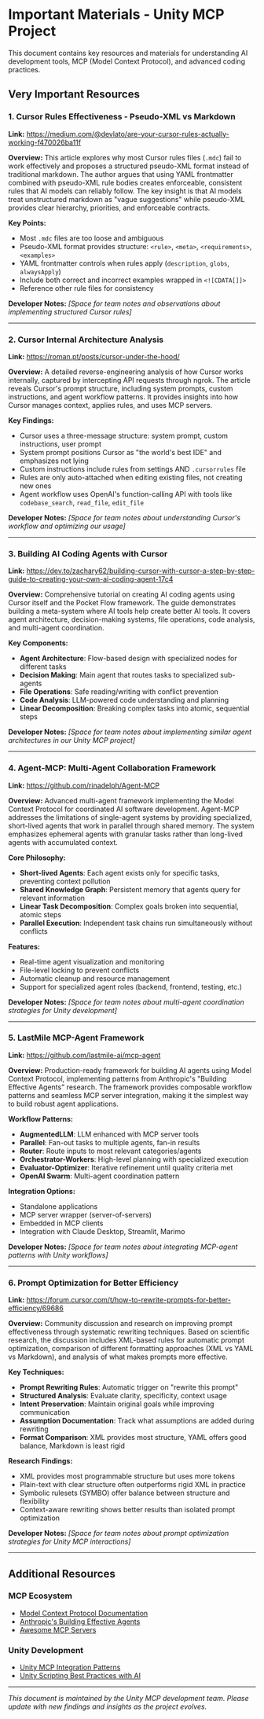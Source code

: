 # Important Materials - Unity MCP Project

This document contains key resources and materials for understanding AI development tools, MCP (Model Context Protocol), and advanced coding practices.

## Very Important Resources

### 1. Cursor Rules Effectiveness - Pseudo-XML vs Markdown
**Link:** https://medium.com/@devlato/are-your-cursor-rules-actually-working-f470026ba11f

**Overview:**
This article explores why most Cursor rules files (`.mdc`) fail to work effectively and proposes a structured pseudo-XML format instead of traditional markdown. The author argues that using YAML frontmatter combined with pseudo-XML rule bodies creates enforceable, consistent rules that AI models can reliably follow. The key insight is that AI models treat unstructured markdown as "vague suggestions" while pseudo-XML provides clear hierarchy, priorities, and enforceable contracts.

**Key Points:**
- Most `.mdc` files are too loose and ambiguous
- Pseudo-XML format provides structure: `<rule>`, `<meta>`, `<requirements>`, `<examples>`
- YAML frontmatter controls when rules apply (`description`, `globs`, `alwaysApply`)
- Include both correct and incorrect examples wrapped in `<![CDATA[]]>`
- Reference other rule files for consistency

**Developer Notes:**
*[Space for team notes and observations about implementing structured Cursor rules]*

---

### 2. Cursor Internal Architecture Analysis
**Link:** https://roman.pt/posts/cursor-under-the-hood/

**Overview:**
A detailed reverse-engineering analysis of how Cursor works internally, captured by intercepting API requests through ngrok. The article reveals Cursor's prompt structure, including system prompts, custom instructions, and agent workflow patterns. It provides insights into how Cursor manages context, applies rules, and uses MCP servers.

**Key Findings:**
- Cursor uses a three-message structure: system prompt, custom instructions, user prompt
- System prompt positions Cursor as "the world's best IDE" and emphasizes not lying
- Custom instructions include rules from settings AND `.cursorrules` file
- Rules are only auto-attached when editing existing files, not creating new ones
- Agent workflow uses OpenAI's function-calling API with tools like `codebase_search`, `read_file`, `edit_file`

**Developer Notes:**
*[Space for team notes about understanding Cursor's workflow and optimizing our usage]*

---

### 3. Building AI Coding Agents with Cursor
**Link:** https://dev.to/zachary62/building-cursor-with-cursor-a-step-by-step-guide-to-creating-your-own-ai-coding-agent-17c4

**Overview:**
Comprehensive tutorial on creating AI coding agents using Cursor itself and the Pocket Flow framework. The guide demonstrates building a meta-system where AI tools help create better AI tools. It covers agent architecture, decision-making systems, file operations, code analysis, and multi-agent coordination.

**Key Components:**
- **Agent Architecture**: Flow-based design with specialized nodes for different tasks
- **Decision Making**: Main agent that routes tasks to specialized sub-agents
- **File Operations**: Safe reading/writing with conflict prevention
- **Code Analysis**: LLM-powered code understanding and planning
- **Linear Decomposition**: Breaking complex tasks into atomic, sequential steps

**Developer Notes:**
*[Space for team notes about implementing similar agent architectures in our Unity MCP project]*

---

### 4. Agent-MCP: Multi-Agent Collaboration Framework
**Link:** https://github.com/rinadelph/Agent-MCP

**Overview:**
Advanced multi-agent framework implementing the Model Context Protocol for coordinated AI software development. Agent-MCP addresses the limitations of single-agent systems by providing specialized, short-lived agents that work in parallel through shared memory. The system emphasizes ephemeral agents with granular tasks rather than long-lived agents with accumulated context.

**Core Philosophy:**
- **Short-lived Agents**: Each agent exists only for specific tasks, preventing context pollution
- **Shared Knowledge Graph**: Persistent memory that agents query for relevant information
- **Linear Task Decomposition**: Complex goals broken into sequential, atomic steps
- **Parallel Execution**: Independent task chains run simultaneously without conflicts

**Features:**
- Real-time agent visualization and monitoring
- File-level locking to prevent conflicts
- Automatic cleanup and resource management
- Support for specialized agent roles (backend, frontend, testing, etc.)

**Developer Notes:**
*[Space for team notes about multi-agent coordination strategies for Unity development]*

---

### 5. LastMile MCP-Agent Framework
**Link:** https://github.com/lastmile-ai/mcp-agent

**Overview:**
Production-ready framework for building AI agents using Model Context Protocol, implementing patterns from Anthropic's "Building Effective Agents" research. The framework provides composable workflow patterns and seamless MCP server integration, making it the simplest way to build robust agent applications.

**Workflow Patterns:**
- **AugmentedLLM**: LLM enhanced with MCP server tools
- **Parallel**: Fan-out tasks to multiple agents, fan-in results
- **Router**: Route inputs to most relevant categories/agents
- **Orchestrator-Workers**: High-level planning with specialized execution
- **Evaluator-Optimizer**: Iterative refinement until quality criteria met
- **OpenAI Swarm**: Multi-agent coordination pattern

**Integration Options:**
- Standalone applications
- MCP server wrapper (server-of-servers)
- Embedded in MCP clients
- Integration with Claude Desktop, Streamlit, Marimo

**Developer Notes:**
*[Space for team notes about integrating MCP-agent patterns with Unity workflows]*

---

### 6. Prompt Optimization for Better Efficiency
**Link:** https://forum.cursor.com/t/how-to-rewrite-prompts-for-better-efficiency/69686

**Overview:**
Community discussion and research on improving prompt effectiveness through systematic rewriting techniques. Based on scientific research, the discussion includes XML-based rules for automatic prompt optimization, comparison of different formatting approaches (XML vs YAML vs Markdown), and analysis of what makes prompts more effective.

**Key Techniques:**
- **Prompt Rewriting Rules**: Automatic trigger on "rewrite this prompt"
- **Structured Analysis**: Evaluate clarity, specificity, context usage
- **Intent Preservation**: Maintain original goals while improving communication
- **Assumption Documentation**: Track what assumptions are added during rewriting
- **Format Comparison**: XML provides most structure, YAML offers good balance, Markdown is least rigid

**Research Findings:**
- XML provides most programmable structure but uses more tokens
- Plain-text with clear structure often outperforms rigid XML in practice
- Symbolic rulesets (SYMBO) offer balance between structure and flexibility
- Context-aware rewriting shows better results than isolated prompt optimization

**Developer Notes:**
*[Space for team notes about prompt optimization strategies for Unity MCP interactions]*

---

## Additional Resources

### MCP Ecosystem
- [Model Context Protocol Documentation](https://modelcontextprotocol.io/introduction)
- [Anthropic's Building Effective Agents](https://www.anthropic.com/research/building-effective-agents)
- [Awesome MCP Servers](https://github.com/punkpeye/awesome-mcp-servers)

### Unity Development
- [Unity MCP Integration Patterns](./system-explanation/README.md)
- [Unity Scripting Best Practices with AI](../UnityMcpBridge/README.md)

---

*This document is maintained by the Unity MCP development team. Please update with new findings and insights as the project evolves.*
